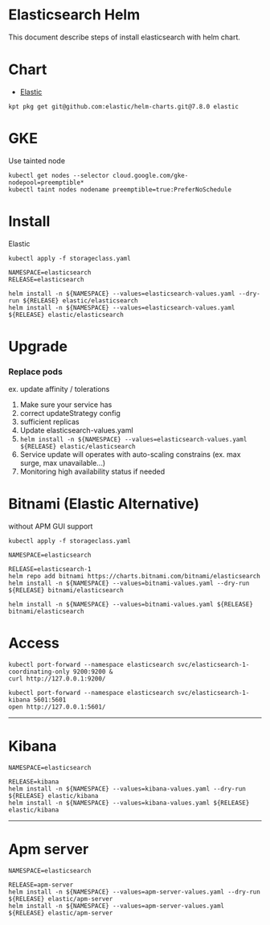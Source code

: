 Elasticsearch Helm
===

This document describe steps of install elasticsearch with helm chart.

# Chart

- [Elastic](https://github.com/elastic/helm-charts)

```
kpt pkg get git@github.com:elastic/helm-charts.git@7.8.0 elastic
```

# GKE

Use tainted node
```
kubectl get nodes --selector cloud.google.com/gke-nodepool=preemptible*
kubectl taint nodes nodename preemptible=true:PreferNoSchedule
```

# Install

Elastic
```
kubectl apply -f storageclass.yaml

NAMESPACE=elasticsearch
RELEASE=elasticsearch

helm install -n ${NAMESPACE} --values=elasticsearch-values.yaml --dry-run ${RELEASE} elastic/elasticsearch
helm install -n ${NAMESPACE} --values=elasticsearch-values.yaml ${RELEASE} elastic/elasticsearch
```

# Upgrade

### Replace pods

ex. update affinity / tolerations

1. Make sure your service has
  1. correct updateStrategy config
  1. sufficient replicas
1. Update elasticsearch-values.yaml
1. `helm install -n ${NAMESPACE} --values=elasticsearch-values.yaml ${RELEASE} elastic/elasticsearch`
1. Service update will operates with auto-scaling constrains (ex. max surge, max unavailable...)
1. Monitoring high availability status if needed

# Bitnami (Elastic Alternative) 

without APM GUI support

```
kubectl apply -f storageclass.yaml

NAMESPACE=elasticsearch

RELEASE=elasticsearch-1
helm repo add bitnami https://charts.bitnami.com/bitnami/elasticsearch
helm install -n ${NAMESPACE} --values=bitnami-values.yaml --dry-run ${RELEASE} bitnami/elasticsearch

helm install -n ${NAMESPACE} --values=bitnami-values.yaml ${RELEASE} bitnami/elasticsearch
```

# Access

```
kubectl port-forward --namespace elasticsearch svc/elasticsearch-1-coordinating-only 9200:9200 &
curl http://127.0.0.1:9200/

kubectl port-forward --namespace elasticsearch svc/elasticsearch-1-kibana 5601:5601
open http://127.0.0.1:5601/
```

---

# Kibana

```
NAMESPACE=elasticsearch

RELEASE=kibana
helm install -n ${NAMESPACE} --values=kibana-values.yaml --dry-run ${RELEASE} elastic/kibana
helm install -n ${NAMESPACE} --values=kibana-values.yaml ${RELEASE} elastic/kibana
```

---

# Apm server


```
NAMESPACE=elasticsearch

RELEASE=apm-server
helm install -n ${NAMESPACE} --values=apm-server-values.yaml --dry-run ${RELEASE} elastic/apm-server
helm install -n ${NAMESPACE} --values=apm-server-values.yaml ${RELEASE} elastic/apm-server
```
